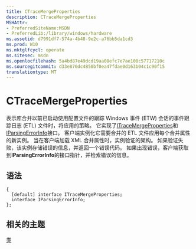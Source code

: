 ```yaml
---
title: CTraceMergeProperties
description: CTraceMergeProperties
MSHAttr:
- PreferredSiteName:MSDN
- PreferredLib:/library/windows/hardware
ms.assetid: d7991df7-574a-4b48-9e2c-a76bb5da1cd3
ms.prod: W10
ms.mktglfcycl: operate
ms.sitesec: msdn
ms.openlocfilehash: 5a4bd87e49dcd19aa08efc7e7ae108c57717210c
ms.sourcegitcommit: d33e870dc4850bf0ea47fdae0d163b04c1c90f15
translationtype: MT
---
```

# <a name="ctracemergeproperties"></a>CTraceMergeProperties


表示库合并以前已启动使用配置文件的跟踪 Windows 事件 (ETW) 会话的事件跟踪日志 (ETL) 文件时，将应用的策略。 它实现了[ITraceMergeProperties](itracemergeproperties.md)和[IParsingErrorInfo](iparsingerrorinfo.md)接口。 客户端实例化它需要合并的 ETL 文件应用每个合并属性的新实例。 当在客户端加载 XML 合并属性时，实例验证的架构。 如果验证失败，该实例存储错误的信息，并返回一个错误代码。 如果出现错误，客户端获取到**IParsingErrorInfo**的接口指针，并检索错误的信息。

## <a name="syntax"></a>语法


``` syntax
{
  [default] interface ITraceMergeProperties;
  interface IParsingErrorInfo;
};
```

## <a name="related-topics"></a>相关的主题


[类](classes.md)

 

 







